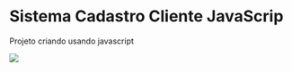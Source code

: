<h1>Sistema Cadastro Cliente JavaScrip</h1>


<p>Projeto criando usando javascript</p>

<img src="https://user-images.githubusercontent.com/68359459/130152672-bb6a6a0a-a10d-49dd-9685-92bda5a59ff8.png">

